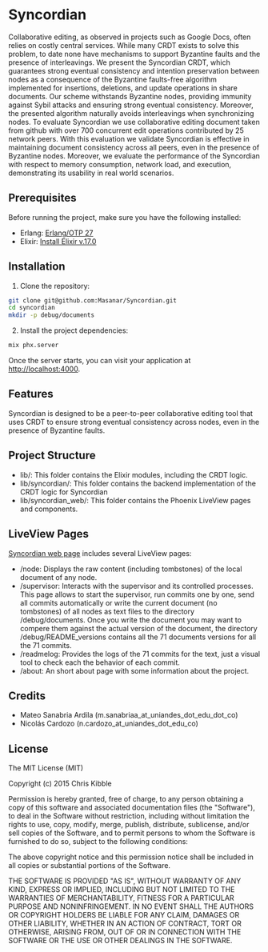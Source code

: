 # Syncordian

Collaborative editing, as observed in projects such as Google Docs, often relies on costly
central services. While many CRDT exists to solve this problem, to date none have
mechanisms to support Byzantine faults and the presence of interleavings. We present the
Syncordian CRDT, which guarantees strong eventual consistency and intention preservation
between nodes as a consequence of the Byzantine faults-free algorithm implemented for
insertions, deletions, and update operations in share documents. Our scheme withstands
Byzantine nodes, providing immunity against Sybil attacks and ensuring strong eventual
consistency. Moreover, the presented algorithm naturally avoids interleavings when
synchronizing nodes. To evaluate Syncordian we use collaborative editing document taken
from github with over 700 concurrent edit operations contributed by 25 network peers. With
this evaluation we validate Syncordian is effective in maintaining document consistency
across all peers, even in the presence of Byzantine nodes. Moreover, we evaluate the
performance of the Syncordian with respect to memory consumption, network load, and
execution, demonstrating its usability in real world scenarios.

## Prerequisites

Before running the project, make sure you have the following installed:

- Erlang:  [Erlang/OTP 27](https://www.erlang.org/downloads/27)
- Elixir: [Install Elixir v.17.0](https://elixir-lang.org/install.html)

## Installation

1. Clone the repository:

```bash
git clone git@github.com:Masanar/Syncordian.git 
cd syncordian
mkdir -p debug/documents
```

2. Install the project dependencies:

```bash
mix phx.server
```

Once the server starts, you can visit your application at <http://localhost:4000>.

## Features

Syncordian is designed to be a peer-to-peer collaborative editing tool that uses CRDT to
ensure strong eventual consistency across nodes, even in the presence of Byzantine faults.

## Project Structure

- lib/: This folder contains the Elixir modules, including the CRDT logic.
- lib/syncordian/: This folder contains the backend implementation of the CRDT logic for
  Syncordian
- lib/syncordian_web/: This folder contains the Phoenix LiveView pages and components.

## LiveView Pages

[Syncordian web page](http://localhost:4000) includes several LiveView pages:

- /node: Displays the raw content (including tombstones) of the local document of any
  node.
- /supervisor: Interacts with the supervisor and its controlled processes. This page
allows to start the supervisor, run commits one by one, send all commits automatically or
write the current document (no tombstones) of all nodes as text files to the directory
/debug/documents. Once you write the document you may want to compere them against the
actual version of the document, the directory /debug/README_versions contains all the 71
documents versions for all the 71 commits.
- /readmelog: Provides the logs of the 71 commits for the text, just a visual tool to
check each the behavior of each commit.
- /about: An short about page with some information about the project.

## Credits

- Mateo Sanabria Ardila (m.sanabriaa_at_uniandes_dot_edu_dot_co)
- Nicolás Cardozo (n.cardozo_at_uniandes_dot_edu_co)

## License

The MIT License (MIT)

Copyright (c) 2015 Chris Kibble

Permission is hereby granted, free of charge, to any person obtaining a copy of this
software and associated documentation files (the "Software"), to deal in the Software
without restriction, including without limitation the rights to use, copy, modify, merge,
publish, distribute, sublicense, and/or sell copies of the Software, and to permit persons
to whom the Software is furnished to do so, subject to the following conditions:

The above copyright notice and this permission notice shall be included in all copies or
substantial portions of the Software.

THE SOFTWARE IS PROVIDED "AS IS", WITHOUT WARRANTY OF ANY KIND, EXPRESS OR IMPLIED,
INCLUDING BUT NOT LIMITED TO THE WARRANTIES OF MERCHANTABILITY, FITNESS FOR A PARTICULAR
PURPOSE AND NONINFRINGEMENT. IN NO EVENT SHALL THE AUTHORS OR COPYRIGHT HOLDERS BE LIABLE
FOR ANY CLAIM, DAMAGES OR OTHER LIABILITY, WHETHER IN AN ACTION OF CONTRACT, TORT OR
OTHERWISE, ARISING FROM, OUT OF OR IN CONNECTION WITH THE SOFTWARE OR THE USE OR OTHER
DEALINGS IN THE SOFTWARE.
